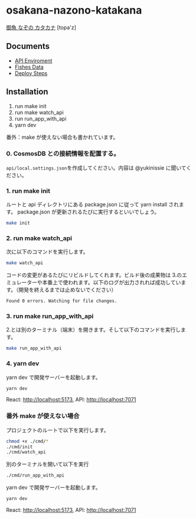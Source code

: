 # osakana-nazono-katakana

[御魚 なぞの カタカナ](https://topaz.dev/projects/8a75f0f1a40778afe31a) [topa'z]

## Documents

- [API Enviroment](./api/README.md)
- [Fishes Data](https://github.com/takatoshiinaoka/osakana-nazono-katakana/wiki)
- [Deploy Steps](https://qiita.com/takatoshiinaoka/items/fd7c0a4a53b4badd7c4f)

## Installation

1. run make init
2. run make watch_api
3. run run_app_with_api
4. yarn dev

番外：make が使えない場合も書かれています。

### 0. CosmosDB との接続情報を配置する。

`api/local.settings.json`を作成してください。内容は @yukinissie に聞いてください。

### 1. run make init

ルートと api ディレクトリにある package.json に従って yarn install されます。
package.json が更新されるたびに実行するといいでしょう。

```sh
make init
```

### 2. run make watch_api

次に以下のコマンドを実行します。

```sh
make watch_api
```

コードの変更があるたびにリビルドしてくれます。ビルド後の成果物は 3.のエミュレーターや本番上で使われます。以下のログが出力されれば成功しています。（開発を終えるまでは止めないでください）

```sh
Found 0 errors. Watching for file changes.
```

### 3. run make run_app_with_api

2.とは別のターミナル（端末）を開きます。そして以下のコマンドを実行します。

```sh
make run_app_with_api
```

### 4. yarn dev

yarn dev で開発サーバーを起動します。

```sh
yarn dev
```

React: [http://localhost:5173](http://localhost:5173), API: [http://localhost:7071](http://localhost:7071)

### 番外 make が使えない場合

プロジェクトのルートで以下を実行します。

```sh
chmod +x ./cmd/*
./cmd/init
./cmd/watch_api
```

別のターミナルを開いて以下を実行

```sh
./cmd/run_app_with_api
```

yarn dev で開発サーバーを起動します。

```sh
yarn dev
```

React: [http://localhost:5173](http://localhost:5173), API: [http://localhost:7071](http://localhost:7071)
